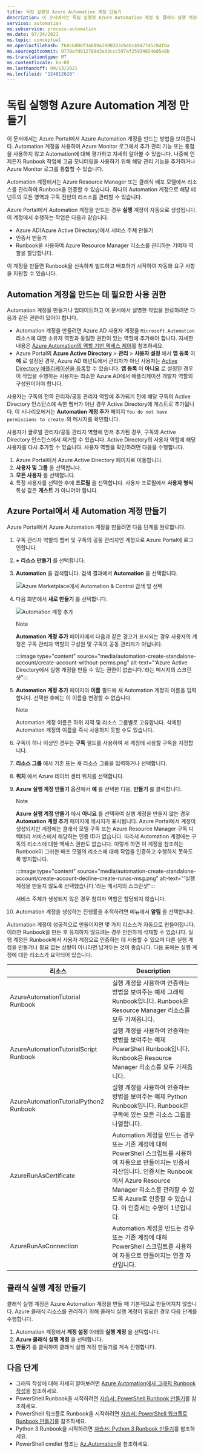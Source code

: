 ```yaml
---
title: 독립 실행형 Azure Automation 계정 만들기
description: 이 문서에서는 독립 실행형 Azure Automation 계정 및 클래식 실행 계정을 만드는 방법을 설명합니다.
services: automation
ms.subservice: process-automation
ms.date: 07/24/2021
ms.topic: conceptual
ms.openlocfilehash: f60c6d08f3ab09a3900203cbebc49477d5c84f0a
ms.sourcegitcommit: 0770a7d91278043a83ccc597af25934854605e8b
ms.translationtype: MT
ms.contentlocale: ko-KR
ms.lasthandoff: 09/13/2021
ms.locfileid: "124812620"
---
```

# <a name="create-a-standalone-azure-automation-account"></a>독립 실행형 Azure Automation 계정 만들기

이 문서에서는 Azure Portal에서 Azure Automation 계정을 만드는 방법을 보여줍니다. Automation 계정을 사용하여 Azure Monitor 로그에서 추가 관리 기능 또는 통합을 사용하지 않고 Automation에 대해 평가하고 자세히 알아볼 수 있습니다. 나중에 언제든지 Runbook 작업에 고급 모니터링을 사용하기 위해 해당 관리 기능을 추가하거나 Azure Monitor 로그를 통합할 수 있습니다.

Automation 계정에서는 Azure Resource Manager 또는 클래식 배포 모델에서 리소스를 관리하여 Runbook을 인증할 수 있습니다. 하나의 Automation 계정으로 해당 테넌트의 모든 영역과 구독 전반의 리소스를 관리할 수 있습니다.

Azure Portal에서 Automation 계정을 만드는 경우 **실행** 계정이 자동으로 생성됩니다. 이 계정에서 수행하는 작업은 다음과 같습니다.

* Azure AD(Azure Active Directory)에서 서비스 주체 만들기
* 인증서 만들기
* Runbook을 사용하여 Azure Resource Manager 리소스를 관리하는 기여자 역할을 할당합니다.

이 계정을 만들면 Runbook을 신속하게 빌드하고 배포하기 시작하여 자동화 요구 사항을 지원할 수 있습니다.

## <a name="permissions-required-to-create-an-automation-account"></a>Automation 계정을 만드는 데 필요한 사용 권한

Automation 계정을 만들거나 업데이트하고 이 문서에서 설명한 작업을 완료하려면 다음과 같은 권한이 있어야 합니다.

* Automation 계정을 만들려면 Azure AD 사용자 계정을 `Microsoft.Automation` 리소스에 대한 소유자 역할과 동일한 권한이 있는 역할에 추가해야 합니다. 자세한 내용은 [Azure Automation의 역할 기반 액세스 제어](automation-role-based-access-control.md)를 참조하세요.
* Azure Portal의 **Azure Active Directory** > **관리** > **사용자 설정** 에서 **앱 등록** 이 **예** 로 설정된 경우, Azure AD 테넌트에서 관리자가 아닌 사용자는 [Active Directory 애플리케이션을 등록](../active-directory/develop/howto-create-service-principal-portal.md#check-azure-subscription-permissions)할 수 있습니다. **앱 등록** 이 **아니요** 로 설정된 경우 이 작업을 수행하는 사용자는 최소한 Azure AD에서 애플리케이션 개발자 역할의 구성원이어야 합니다.

사용자는 구독의 전역 관리자/공동 관리자 역할에 추가되기 전에 해당 구독의 Active Directory 인스턴스에 속한 멤버가 아닌 경우 Active Directory에 게스트로 추가됩니다. 이 시나리오에서는 **Automation 계정 추가** 페이지 `You do not have permissions to create.`의 메시지를 확인합니다.

사용자가 글로벌 관리자/공동 관리자 역할에 먼저 추가된 경우, 구독의 Active Directory 인스턴스에서 제거할 수 있습니다. Active Directory의 사용자 역할에 해당 사용자를 다시 추가할 수 있습니다. 사용자 역할을 확인하려면 다음을 수행합니다.

1. Azure Portal에서 Azure Active Directory 페이지로 이동합니다.
1. **사용자 및 그룹** 을 선택합니다.
1. **모든 사용자** 를 선택합니다.
1. 특정 사용자를 선택한 후에 **프로필** 을 선택합니다. 사용자 프로필에서 **사용자 형식** 특성 값은 **게스트** 가 아니어야 합니다.

## <a name="create-a-new-automation-account-in-the-azure-portal"></a>Azure Portal에서 새 Automation 계정 만들기

Azure Portal에서 Azure Automation 계정을 만들려면 다음 단계를 완료합니다.

1. 구독 관리자 역할의 멤버 및 구독의 공동 관리자인 계정으로 Azure Portal에 로그인합니다.
1. **+ 리소스 만들기** 를 선택합니다.
1. **Automation** 을 검색합니다. 검색 결과에서 **Automation** 을 선택합니다.

   ![Azure Marketplace에서 Automation & Control 검색 및 선택](media/automation-create-standalone-account/automation-marketplace-select-create-automationacct.png)

1. 다음 화면에서 **새로 만들기** 를 선택합니다.

   ![Automation 계정 추가](media/automation-create-standalone-account/automation-create-automationacct-properties.png)

   > [!NOTE]
   > **Automation 계정 추가** 페이지에서 다음과 같은 경고가 표시되는 경우 사용자의 계정은 구독 관리자 역할의 구성원 및 구독의 공동 관리자가 아닙니다.
   >
   > :::image type="content" source="media/automation-create-standalone-account/create-account-without-perms.png" alt-text="'Azure Active Directory에서 실행 계정을 만들 수 있는 권한이 없습니다.'라는 메시지의 스크린샷":::

1. **Automation 계정 추가** 페이지의 **이름** 필드에 새 Automation 계정의 이름을 입력합니다. 선택한 후에는 이 이름을 변경할 수 없습니다. 

    > [!NOTE]
    > Automation 계정 이름은 하위 지역 및 리소스 그룹별로 고유합니다. 삭제된 Automation 계정의 이름을 즉시 사용하지 못할 수도 있습니다.

1. 구독이 하나 이상인 경우는 **구독** 필드를 사용하여 새 계정에 사용할 구독을 지정합니다.
1. **리소스 그룹** 에서 기존 또는 새 리소스 그룹을 입력하거나 선택합니다.
1. **위치** 에서 Azure 데이터 센터 위치를 선택합니다.
1. **Azure 실행 계정 만들기** 옵션에서 **예** 를 선택한 다음, **만들기** 를 클릭합니다.

   > [!NOTE]
   > **Azure 실행 계정 만들기** 에서 **아니요** 를 선택하여 실행 계정을 만들지 않는 경우 **Automation 계정 추가** 페이지에 메시지가 표시됩니다. Azure Portal에서 계정이 생성되지만 계정에는 클래식 모델 구독 또는 Azure Resource Manager 구독 디렉터리 서비스에서 해당하는 인증 ID가 없습니다. 따라서 Automation 계정에는 구독의 리소스에 대한 액세스 권한도 없습니다. 이렇게 하면 이 계정을 참조하는 Runbook이 그러한 배포 모델의 리소스에 대해 작업을 인증하고 수행하지 못하도록 방지합니다.
   >
   > :::image type="content" source="media/automation-create-standalone-account/create-account-decline-create-runas-msg.png" alt-text="'실행 계정을 만들지 않도록 선택했습니다.'라는 메시지의 스크린샷":::
   >
   > 서비스 주체가 생성되지 않은 경우 참여자 역할은 할당되지 않습니다.
   >

1. Automation 계정을 생성하는 진행률을 추적하려면 메뉴에서 **알림** 을 선택합니다.

Automation 계정이 성공적으로 만들어지면 몇 가지 리소스가 자동으로 만들어집니다. 이러한 Runbook을 만든 후 유지하지 않으려는 경우 안전하게 삭제할 수 있습니다. 실행 계정은 Runbook에서 사용자 계정으로 인증하는 데 사용할 수 있으며 다른 실행 계정을 만들거나 필요 없는 상황이 아니라면 남겨두는 것이 좋습니다. 다음 표에는 실행 계정에 대한 리소스가 요약되어 있습니다.

| 리소스 | Description |
| --- | --- |
| AzureAutomationTutorial Runbook |실행 계정을 사용하여 인증하는 방법을 보여주는 예제 그래픽 Runbook입니다. Runbook은 Resource Manager 리소스를 모두 가져옵니다. |
| AzureAutomationTutorialScript Runbook |실행 계정을 사용하여 인증하는 방법을 보여주는 예제 PowerShell Runbook입니다. Runbook은 Resource Manager 리소스를 모두 가져옵니다. |
| AzureAutomationTutorialPython2 Runbook |실행 계정을 사용하여 인증하는 방법을 보여주는 예제 Python Runbook입니다. Runbook은 구독에 있는 모든 리소스 그룹을 나열합니다. |
| AzureRunAsCertificate |Automation 계정을 만드는 경우 또는 기존 계정에 대해 PowerShell 스크립트를 사용하여 자동으로 만들어지는 인증서 자산입니다. 인증서는 Runbook에서 Azure Resource Manager 리소스를 관리할 수 있도록 Azure로 인증할 수 있습니다. 이 인증서는 수명이 1년입니다. |
| AzureRunAsConnection |Automation 계정을 만드는 경우 또는 기존 계정에 대해 PowerShell 스크립트를 사용하여 자동으로 만들어지는 연결 자산입니다. |

## <a name="create-a-classic-run-as-account"></a>클래식 실행 계정 만들기

클래식 실행 계정은 Azure Automation 계정을 만들 때 기본적으로 만들어지지 않습니다. Azure 클래식 리소스를 관리하기 위해 클래식 실행 계정이 필요한 경우 다음 단계를 수행합니다.

1. Automation 계정에서 **계정 설정** 아래의 **실행 계정** 을 선택합니다.
2. **Azure 클래식 실행 계정** 을 선택합니다.
3. **만들기** 를 클릭하여 클래식 실행 계정 만들기를 계속 진행합니다.

## <a name="next-steps"></a>다음 단계

* 그래픽 작성에 대해 자세히 알아보려면 [Azure Automation에서 그래픽 Runbook 작성](automation-graphical-authoring-intro.md)을 참조하세요.
* PowerShell Runbook을 시작하려면 [자습서: PowerShell Runbook 만들기](./learn/powershell-runbook-managed-identity.md)를 참조하세요.
* PowerShell 워크플로 Runbook을 시작하려면 [자습서: PowerShell 워크플로 Runbook 만들기](learn/automation-tutorial-runbook-textual.md)를 참조하세요.
* Python 3 Runbook을 시작하려면 [자습서: Python 3 Runbook 만들기](learn/automation-tutorial-runbook-textual-python-3.md)를 참조하세요.
* PowerShell cmdlet 참조는 [Az.Automation](/powershell/module/az.automation)을 참조하세요.